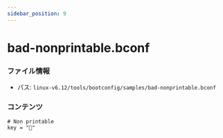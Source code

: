 ```yaml
---
sidebar_position: 9
---
```

# bad-nonprintable.bconf

### ファイル情報

- パス: `linux-v6.12/tools/bootconfig/samples/bad-nonprintable.bconf`

### コンテンツ

```bconf
# Non printable
key = ""

```
